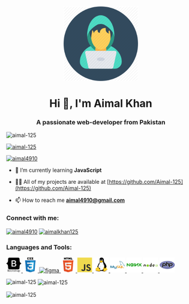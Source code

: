 <div align="center"><img src="programmer.jpg" alt="programmer picture" width="200" height="200"></div>
<h1 align="center">Hi 👋, I'm Aimal Khan</h1>
<h3 align="center">A passionate web-developer from Pakistan</h3>

<p align="left"> <img src="https://komarev.com/ghpvc/?username=aimal-125&label=Profile%20views&color=0e75b6&style=flat" alt="aimal-125" /> </p>

<p align="left"> <a href="https://github.com/ryo-ma/github-profile-trophy"><img src="https://github-profile-trophy.vercel.app/?username=aimal-125" alt="aimal-125" /></a> </p>

<p align="left"> <a href="https://twitter.com/aimal4910" target="blank"><img src="https://img.shields.io/twitter/follow/aimal4910?logo=twitter&style=for-the-badge" alt="aimal4910" /></a> </p>

- 🌱 I’m currently learning **JavaScript**

- 👨‍💻 All of my projects are available at [https://github.com/Aimal-125](https://github.com/Aimal-125)

- 📫 How to reach me **aimal4910@gmail.com**

<h3 align="left">Connect with me:</h3>
<p align="left">
<a href="https://twitter.com/aimal4910" target="blank"><img align="center" src="https://raw.githubusercontent.com/rahuldkjain/github-profile-readme-generator/master/src/images/icons/Social/twitter.svg" alt="aimal4910" height="30" width="40" /></a>
<a href="https://linkedin.com/in/aimalkhan125" target="blank"><img align="center" src="https://raw.githubusercontent.com/rahuldkjain/github-profile-readme-generator/master/src/images/icons/Social/linked-in-alt.svg" alt="aimalkhan125" height="30" width="40" /></a>
</p>

<h3 align="left">Languages and Tools:</h3>
<p align="left"> <a href="https://getbootstrap.com" target="_blank" rel="noreferrer"> <img src="https://raw.githubusercontent.com/devicons/devicon/master/icons/bootstrap/bootstrap-plain-wordmark.svg" alt="bootstrap" width="40" height="40"/> </a> <a href="https://www.w3schools.com/css/" target="_blank" rel="noreferrer"> <img src="https://raw.githubusercontent.com/devicons/devicon/master/icons/css3/css3-original-wordmark.svg" alt="css3" width="40" height="40"/> </a> <a href="https://www.figma.com/" target="_blank" rel="noreferrer"> <img src="https://www.vectorlogo.zone/logos/figma/figma-icon.svg" alt="figma" width="40" height="40"/> </a> <a href="https://www.w3.org/html/" target="_blank" rel="noreferrer"> <img src="https://raw.githubusercontent.com/devicons/devicon/master/icons/html5/html5-original-wordmark.svg" alt="html5" width="40" height="40"/> </a> <a href="https://developer.mozilla.org/en-US/docs/Web/JavaScript" target="_blank" rel="noreferrer"> <img src="https://raw.githubusercontent.com/devicons/devicon/master/icons/javascript/javascript-original.svg" alt="javascript" width="40" height="40"/> </a> <a href="https://www.linux.org/" target="_blank" rel="noreferrer"> <img src="https://raw.githubusercontent.com/devicons/devicon/master/icons/linux/linux-original.svg" alt="linux" width="40" height="40"/> </a> <a href="https://www.mysql.com/" target="_blank" rel="noreferrer"> <img src="https://raw.githubusercontent.com/devicons/devicon/master/icons/mysql/mysql-original-wordmark.svg" alt="mysql" width="40" height="40"/> </a> <a href="https://www.nginx.com" target="_blank" rel="noreferrer"> <img src="https://raw.githubusercontent.com/devicons/devicon/master/icons/nginx/nginx-original.svg" alt="nginx" width="40" height="40"/> </a> <a href="https://nodejs.org" target="_blank" rel="noreferrer"> <img src="https://raw.githubusercontent.com/devicons/devicon/master/icons/nodejs/nodejs-original-wordmark.svg" alt="nodejs" width="40" height="40"/> </a> <a href="https://www.php.net" target="_blank" rel="noreferrer"> <img src="https://raw.githubusercontent.com/devicons/devicon/master/icons/php/php-original.svg" alt="php" width="40" height="40"/> </a> </p>

<p><img align="left" src="https://github-readme-stats.vercel.app/api/top-langs?username=aimal-125&show_icons=true&locale=en&layout=compact" alt="aimal-125" /></p>

<p>&nbsp;<img align="center" src="https://github-readme-stats.vercel.app/api?username=aimal-125&show_icons=true&locale=en" alt="aimal-125" /></p>

<p><img align="center" src="https://github-readme-streak-stats.herokuapp.com/?user=aimal-125&" alt="aimal-125" /></p>
